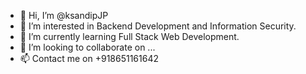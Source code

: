 - 👋 Hi, I’m @ksandipJP
- 👀 I’m interested in Backend Development and Information Security.
- 🌱 I’m currently learning Full Stack Web Development.
- 💞️ I’m looking to collaborate on ...
- 📫 Contact me on +918651161642

<!---
ksandipJP/ksandipJP is a ✨ special ✨ repository because its `README.md` (this file) appears on your GitHub profile.
You can click the Preview link to take a look at your changes.
--->
